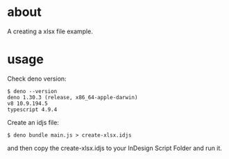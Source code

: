 
# about

A creating a xlsx file example.


# usage

Check deno version:

```
$ deno --version
deno 1.30.3 (release, x86_64-apple-darwin)
v8 10.9.194.5
typescript 4.9.4
```

Create an idjs file:

```
$ deno bundle main.js > create-xlsx.idjs
```

and then copy the create-xlsx.idjs to your InDesign Script Folder and run it.

